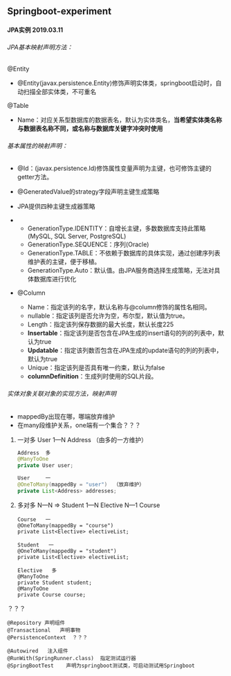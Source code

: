 ## Springboot-experiment

#### JPA实例  2019.03.11

###### JPA基本映射声明方法：

@Entity

- @Entity(javax.persistence.Entity)修饰声明实体类，springboot启动时，自动扫描全部实体类，不可重名

@Table

- Name：对应关系型数据库的数据表名，默认为实体类名，**当希望实体类名称与数据表名称不同，或名称与数据库关键字冲突时使用**

###### 基本属性的映射声明：

- @Id：(javax.persistence.Id)修饰属性变量声明为主键，也可修饰主键的getter方法。
- @GeneratedValue的strategy字段声明主键生成策略
- JPA提供四种主键生成器策略
- - GenerationType.IDENTITY：自增长主键，多数数据库支持此策略(MySQL, SQL Server, PostgreSQL)
  - GenerationType.SEQUENCE：序列(Oracle)
  - GenerationType.TABLE：不依赖于数据库的具体实现，通过创建序列表维护表的主键，便于移植。
  - GenerationType.Auto：默认值。由JPA服务商选择生成策略，无法对具体数据库进行优化

- @Column
  - Name：指定该列的名字，默认名称与@column修饰的属性名相同。
  - nullable：指定该列是否允许为空，布尔型，默认值为true。
  - Length：指定该列保存数据的最大长度，默认长度225
  - **Insertable**：指定该列是否包含在JPA生成的insert语句的列的列表中，默认为true
  - **Updatable**：指定该列数否包含在JPA生成的update语句的列的列表中，默认为true
  - Unique：指定该列是否具有唯一约束，默认为false
  - **columnDefinition**：生成列时使用的SQL片段。



###### 实体对象关联对象的实现方法，映射声明

- mappedBy出现在哪，哪端放弃维护
- 在many段维护关系，one端有一个集合？？？



1. 一对多    User  1—N   Address （由多的一方维护）

   ```java
   Address  多
   @ManyToOne
   private User user;
   
   User     一
   @OneToMany(mappedBy = "user")  （放弃维护）
   private List<Address> addresses;
   ```

2. 多对多   N—N   =>   Student 1—N  Elective  N—1 Course

   ```
   Course   一
   @OneToMany(mappedBy = "course")
   private List<Elective> electiveList;
   
   Student   一
   @OneToMany(mappedBy = "student")
   private List<Elective> electiveList;
   
   Elective   多
   @ManyToOne
   private Student student;
   @ManyToOne
   private Course course;
   ```



？？？

```
@Repository 声明组件
@Transactional   声明事物
@PersistenceContext  ？？？

@Autowired   注入组件
@RunWith(SpringRunner.class)  指定测试运行器
@SpringBootTest    声明为springboot测试类，可启动测试用Springboot
```
